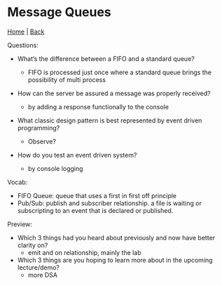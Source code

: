 # Message Queues
[Home](/README.md) | [Back](/401-main/401TableofContents.md)

Questions:

- What’s the difference between a FIFO and a standard queue?
  - FIFO is processed just once where a standard queue brings the possibility of multi process

- How can the server be assured a message was properly received?
  - by adding a response functionally to the console

- What classic design pattern is best represented by event driven programming?
  - Observe?

- How do you test an event driven system?
  - by console logging


Vocab:

- FIFO Queue: queue that uses a first in first off principle
- Pub/Sub: publish and subscriber relationship. a file is waiting or subscripting to an event that is declared or published.

Preview:

- Which 3 things had you heard about previously and now have better clarity on?
  - emit and on relationship, mainly the lab
- Which 3 things are you hoping to learn more about in the upcoming lecture/demo?
  - more DSA
